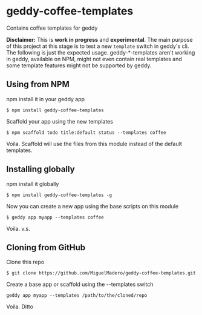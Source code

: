 geddy-coffee-templates
==========================

Contains coffee templates for geddy

__Disclaimer:__ This is __work in progress__ and __experimental__. The main purpose of this project at this stage is to test a new `template` switch in geddy's cli. The following is just the expected usage. geddy-*-templates aren't working in geddy, available on NPM, might not even contain real templates and some template features might not be supported by geddy.


## Using from NPM

npm install it in your geddy app

`$ npm install geddy-coffee-templates`

Scaffold your app using the new templates

`$ npm scaffold todo title:default status --templates coffee`

Voila. Scaffold will use the files from this module instead of the default templates. 

## Installing globally

npm install it globally

`$ npm install geddy-coffee-templates -g`

Now you can create a new app using the base scripts on this module

`$ geddy app myapp --templates coffee`

Voila. v.s.

## Cloning from GitHub

Clone this repo

`$ git clone https://github.com/MiguelMadero/geddy-coffee-templates.git`

Create a base app or scaffold using the --templates switch

`geddy app myapp --templates /path/to/the/cloned/repo`

Voila. Ditto